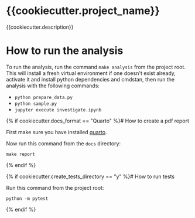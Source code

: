 {{cookiecutter.project_name}}
==============================

{{cookiecutter.description}}

# How to run the analysis

To run the analysis, run the command `make analysis` from the project root. This
will install a fresh virtual environment if one doesn't exist already, activate
it and install python dependencies and cmdstan, then run the analysis with the
following commands:

- `python prepare_data.py`
- `python sample.py`
- `jupyter execute investigate.ipynb`

{% if cookiecutter.docs_format == "Quarto" %}# How to create a pdf report

First make sure you have installed [quarto](https://https://quarto.org/).

Now run this command from the `docs` directory:

```
make report
```
{% endif %}

{% if cookiecutter.create_tests_directory == "y" %}# How to run tests

Run this command from the project root:

```
python -m pytest
```
{% endif %}
